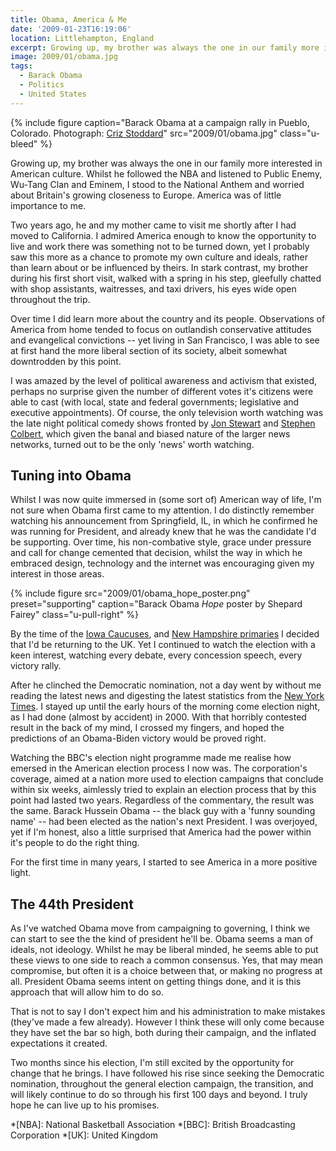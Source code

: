 ```yaml
---
title: Obama, America & Me
date: '2009-01-23T16:19:06'
location: Littlehampton, England
excerpt: Growing up, my brother was always the one in our family more interested in American culture. Whilst he followed the NBA and listened to Public Enemy, Wu-Tang Clan and Eminem, I stood to the National Anthem and worried about Britain's growing closeness to Europe. America was of little importance to me.
image: 2009/01/obama.jpg
tags:
  - Barack Obama
  - Politics
  - United States
---
```

{% include figure
  caption="Barack Obama at a campaign rally in Pueblo, Colorado. Photograph: [Criz Stoddard](https://www.flickr.com/photos/zyrc/2993189541/)"
  src="2009/01/obama.jpg"
  class="u-bleed"
%}

Growing up, my brother was always the one in our family more interested in American culture. Whilst he followed the NBA and listened to Public Enemy, Wu-Tang Clan and Eminem, I stood to the National Anthem and worried about Britain's growing closeness to Europe. America was of little importance to me.

Two years ago, he and my mother came to visit me shortly after I had moved to California. I admired America enough to know the opportunity to live and work there was something not to be turned down, yet I probably saw this more as a chance to promote my own culture and ideals, rather than learn about or be influenced by theirs. In stark contrast, my brother during his first short visit, walked with a spring in his step, gleefully chatted with shop assistants, waitresses, and taxi drivers, his eyes wide open throughout the trip.

Over time I did learn more about the country and its people. Observations of America from home tended to focus on outlandish conservative attitudes and evangelical convictions -- yet living in San Francisco, I was able to see at first hand the more liberal section of its society, albeit somewhat downtrodden by this point.

I was amazed by the level of political awareness and activism that existed, perhaps no surprise given the number of different votes it's citizens were able to cast (with local, state and federal governments; legislative and executive appointments). Of course, the only television worth watching was the late night political comedy shows fronted by [Jon Stewart][1] and [Stephen Colbert][2], which given the banal and biased nature of the larger news networks, turned out to be the only 'news' worth watching.

## Tuning into Obama

Whilst I was now quite immersed in (some sort of) American way of life, I'm not sure when Obama first came to my attention. I do distinctly remember watching his announcement from Springfield, IL, in which he confirmed he was running for President, and already knew that he was the candidate I'd be supporting. Over time, his non-combative style, grace under pressure and call for change cemented that decision, whilst the way in which he embraced design, technology and the internet was encouraging given my interest in those areas.

{% include figure
  src="2009/01/obama_hope_poster.png"
  preset="supporting"
  caption="Barack Obama <cite>Hope</cite> poster by Shepard Fairey"
  class="u-pull-right"
%}

By the time of the [Iowa Caucuses][3], and [New Hampshire primaries][4] I decided that I'd be returning to the UK. Yet I continued to watch the election with a keen interest, watching every debate, every concession speech, every victory rally.

After he clinched the Democratic nomination, not a day went by without me reading the latest news and digesting the latest statistics from the [New York Times][5]. I stayed up until the early hours of the morning come election night, as I had done (almost by accident) in 2000. With that horribly contested result in the back of my mind, I crossed my fingers, and hoped the predictions of an Obama-Biden victory would be proved right.

Watching the BBC's election night programme made me realise how emersed in the American election process I now was. The corporation's coverage, aimed at a nation more used to election campaigns that conclude within six weeks, aimlessly tried to explain an election process that by this point had lasted two years. Regardless of the commentary, the result was the same. Barack Hussein Obama -- the black guy with a 'funny sounding name' -- had been elected as the nation's next President. I was overjoyed, yet if I'm honest, also a little surprised that America had the power within it's people to do the right thing.

For the first time in many years, I started to see America in a more positive light.

## The 44th President

As I've watched Obama move from campaigning to governing, I think we can start to see the the kind of president he'll be. Obama seems a man of ideals, not ideology. Whilst he may be liberal minded, he seems able to put these views to one side to reach a common consensus. Yes, that may mean compromise, but often it is a choice between that, or making no progress at all. President Obama seems intent on getting things done, and it is this approach that will allow him to do so.

That is not to say I don't expect him and his administration to make mistakes (they've made a few already). However I think these will only come because they have set the bar so high, both during their campaign, and the inflated expectations it created.

Two months since his election, I'm still excited by the opportunity for change that he brings. I have followed his rise since seeking the Democratic nomination, throughout the general election campaign, the transition, and will likely continue to do so through his first 100 days and beyond. I truly hope he can live up to his promises.

[1]: http://en.wikipedia.org/wiki/The_Daily_Show
[2]: http://en.wikipedia.org/wiki/The_Colbert_Report
[3]: http://en.wikipedia.org/wiki/Iowa_caucuses
[4]: http://en.wikipedia.org/wiki/New_Hampshire_primary
[5]: http://www.nytimes.com/

*[NBA]: National Basketball Association
*[BBC]: British Broadcasting Corporation
*[UK]: United Kingdom
